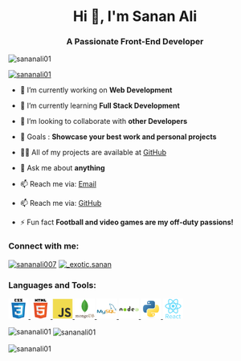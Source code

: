 <h1 align="center">Hi 👋, I'm Sanan Ali</h1>
<h3 align="center">A Passionate Front-End Developer</h3>

<p align="left"> <img src="https://komarev.com/ghpvc/?username=sananali01&label=Profile%20views&color=0e75b6&style=flat" alt="sananali01" /> </p>

<p align="left"> <a href="https://github.com/ryo-ma/github-profile-trophy"><img src="https://github-profile-trophy.vercel.app/?username=sananali01" alt="sananali01" /></a> </p>

- 🔭 I’m currently working on **Web Development**

- 🌱 I’m currently learning **Full Stack Development**

- 👯 I’m looking to collaborate with **other Developers**

- 🥅 Goals : **Showcase your best work and personal projects**

- 👨‍💻 All of my projects are available at [GitHub](GitHub)

- 💬 Ask me about **anything**

- 📫 Reach me via: [Email](mailto:sananali010@gmail.com)
- 📫 Reach me via: [GitHub](https://github.com/Sananali01)

- ⚡ Fun fact **Football and video games are my off-duty passions!**

<h3 align="left">Connect with me:</h3>
<p align="left">
<a href="https://linkedin.com/in/sananali007" target="blank"><img align="center" src="https://raw.githubusercontent.com/rahuldkjain/github-profile-readme-generator/master/src/images/icons/Social/linked-in-alt.svg" alt="sananali007" height="30" width="40" /></a>
<a href="https://instagram.com/_exotic.sanan" target="blank"><img align="center" src="https://raw.githubusercontent.com/rahuldkjain/github-profile-readme-generator/master/src/images/icons/Social/instagram.svg" alt="_exotic.sanan" height="30" width="40" /></a>
</p>

<h3 align="left">Languages and Tools:</h3>
<p align="left"> <a href="https://www.w3schools.com/css/" target="_blank" rel="noreferrer"> <img src="https://raw.githubusercontent.com/devicons/devicon/master/icons/css3/css3-original-wordmark.svg" alt="css3" width="40" height="40"/> </a> <a href="https://www.w3.org/html/" target="_blank" rel="noreferrer"> <img src="https://raw.githubusercontent.com/devicons/devicon/master/icons/html5/html5-original-wordmark.svg" alt="html5" width="40" height="40"/> </a> <a href="https://developer.mozilla.org/en-US/docs/Web/JavaScript" target="_blank" rel="noreferrer"> <img src="https://raw.githubusercontent.com/devicons/devicon/master/icons/javascript/javascript-original.svg" alt="javascript" width="40" height="40"/> </a> <a href="https://www.mongodb.com/" target="_blank" rel="noreferrer"> <img src="https://raw.githubusercontent.com/devicons/devicon/master/icons/mongodb/mongodb-original-wordmark.svg" alt="mongodb" width="40" height="40"/> </a> <a href="https://www.mysql.com/" target="_blank" rel="noreferrer"> <img src="https://raw.githubusercontent.com/devicons/devicon/master/icons/mysql/mysql-original-wordmark.svg" alt="mysql" width="40" height="40"/> </a> <a href="https://nodejs.org" target="_blank" rel="noreferrer"> <img src="https://raw.githubusercontent.com/devicons/devicon/master/icons/nodejs/nodejs-original-wordmark.svg" alt="nodejs" width="40" height="40"/> </a> <a href="https://www.python.org" target="_blank" rel="noreferrer"> <img src="https://raw.githubusercontent.com/devicons/devicon/master/icons/python/python-original.svg" alt="python" width="40" height="40"/> </a> <a href="https://reactjs.org/" target="_blank" rel="noreferrer"> <img src="https://raw.githubusercontent.com/devicons/devicon/master/icons/react/react-original-wordmark.svg" alt="react" width="40" height="40"/> </a> </p>

<p><img align="left" src="https://github-readme-stats.vercel.app/api/top-langs?username=sananali01&show_icons=true&locale=en&layout=compact" alt="sananali01" /></p>

<p>&nbsp;<img align="center" src="https://github-readme-stats.vercel.app/api?username=sananali01&show_icons=true&locale=en" alt="sananali01" /></p>

<p><img align="center" src="https://github-readme-streak-stats.herokuapp.com/?user=sananali01&" alt="sananali01" /></p>
